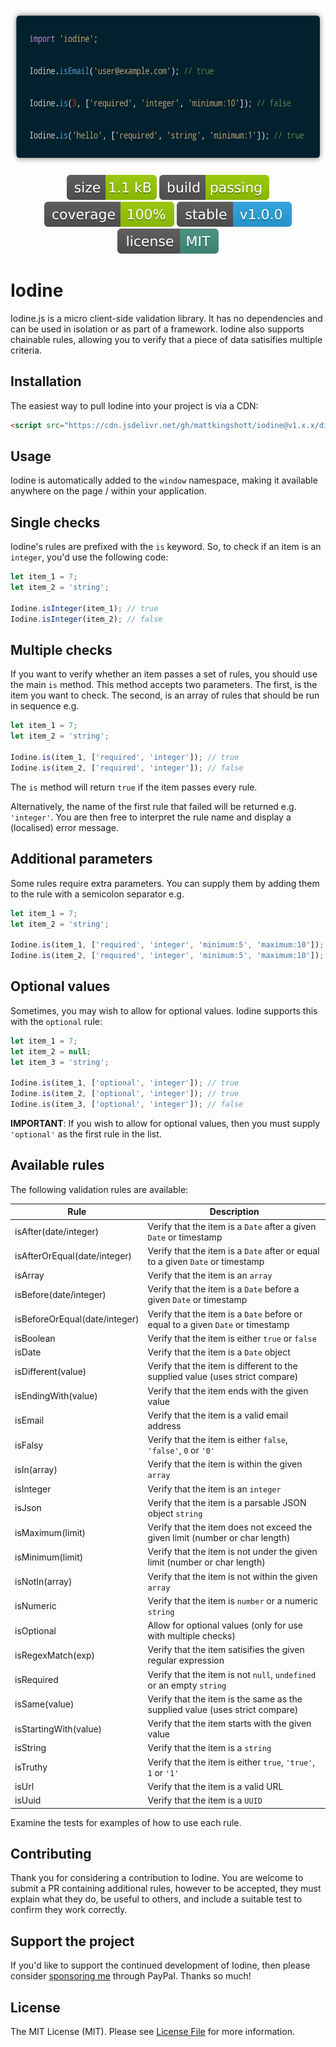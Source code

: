 <!-- Screenshot -->
<p align="center">
    <img src="resources/example.png" alt="Code example" height="250">
</p>

<!-- Badges -->
<p align="center">
  <img src="resources/size.svg" alt="Size">
  <img src="resources/build.svg" alt="Build">
  <img src="resources/coverage.svg" alt="Coverage">
  <img src="resources/version.svg" alt="Version">
  <img src="resources/license.svg" alt="License">
</p>

# Iodine

Iodine.js is a micro client-side validation library. It has no dependencies and can be used in isolation or as part of a framework. Iodine also supports chainable rules, allowing you to verify that a piece of data satisifies multiple criteria.

## Installation

The easiest way to pull Iodine into your project is via a CDN:

```html
<script src="https://cdn.jsdelivr.net/gh/mattkingshott/iodine@v1.x.x/dist/iodine.min.js" defer></script>
```

## Usage

Iodine is automatically added to the `window` namespace, making it available anywhere on the page / within your application.

## Single checks

Iodine's rules are prefixed with the `is` keyword. So, to check if an item is an `integer`, you'd use the following code:

```js
let item_1 = 7;
let item_2 = 'string';

Iodine.isInteger(item_1); // true
Iodine.isInteger(item_2); // false
```

## Multiple checks

If you want to verify whether an item passes a set of rules, you should use the main `is` method. This method accepts two parameters. The first, is the item you want to check. The second, is an array of rules that should be run in sequence e.g.

```js
let item_1 = 7;
let item_2 = 'string';

Iodine.is(item_1, ['required', 'integer']); // true
Iodine.is(item_2, ['required', 'integer']); // false
```

The `is` method will return `true` if the item passes every rule.

Alternatively, the name of the first rule that failed will be returned e.g. `'integer'`. You are then free to interpret the rule name and display a (localised) error message.

## Additional parameters

Some rules require extra parameters. You can supply them by adding them to the rule with a semicolon separator e.g.

```js
let item_1 = 7;
let item_2 = 'string';

Iodine.is(item_1, ['required', 'integer', 'minimum:5', 'maximum:10']); // true
Iodine.is(item_2, ['required', 'integer', 'minimum:5', 'maximum:10']); // false
```

## Optional values

Sometimes, you may wish to allow for optional values. Iodine supports this with the `optional` rule:

```js
let item_1 = 7;
let item_2 = null;
let item_3 = 'string';

Iodine.is(item_1, ['optional', 'integer']); // true
Iodine.is(item_2, ['optional', 'integer']); // true
Iodine.is(item_3, ['optional', 'integer']); // false
```

**IMPORTANT**: If you wish to allow for optional values, then you must supply `'optional'` as the first rule in the list.

## Available rules

The following validation rules are available:

| Rule                  		| Description                                                                     |
| ----------------------------- | ------------------------------------------------------------------------------- |
| isAfter(date/integer) 		| Verify that the item is a `Date` after a given `Date` or timestamp
| isAfterOrEqual(date/integer) 	| Verify that the item is a `Date` after or equal to a given `Date` or timestamp
| isArray 						| Verify that the item is an `array`
| isBefore(date/integer) 		| Verify that the item is a `Date` before a given `Date` or timestamp
| isBeforeOrEqual(date/integer) | Verify that the item is a `Date` before or equal to a given `Date` or timestamp
| isBoolean             		| Verify that the item is either `true` or `false`
| isDate                		| Verify that the item is a `Date` object
| isDifferent(value)       		| Verify that the item is different to the supplied value (uses strict compare)
| isEndingWith(value)      		| Verify that the item ends with the given value
| isEmail                		| Verify that the item is a valid email address
| isFalsy               		| Verify that the item is either `false`, `'false'`, `0` or `'0'`
| isIn(array)           		| Verify that the item is within the given `array`
| isInteger             		| Verify that the item is an `integer`
| isJson             			| Verify that the item is a parsable JSON object `string`
| isMaximum(limit)      		| Verify that the item does not exceed the given limit (number or char length)
| isMinimum(limit)      		| Verify that the item is not under the given limit (number or char length)
| isNotIn(array)           		| Verify that the item is not within the given `array`
| isNumeric             		| Verify that the item is `number` or a numeric `string`
| isOptional            		| Allow for optional values (only for use with multiple checks)
| isRegexMatch(exp)        		| Verify that the item satisifies the given regular expression
| isRequired            		| Verify that the item is not `null`, `undefined` or an empty `string`
| isSame(value)       			| Verify that the item is the same as the supplied value (uses strict compare)
| isStartingWith(value)    		| Verify that the item starts with the given value
| isString              		| Verify that the item is a `string`
| isTruthy              		| Verify that the item is either `true`, `'true'`, `1` or `'1'`
| isUrl                			| Verify that the item is a valid URL
| isUuid                		| Verify that the item is a `UUID`

Examine the tests for examples of how to use each rule.

## Contributing

Thank you for considering a contribution to Iodine. You are welcome to submit a PR containing additional rules, however to be accepted, they must explain what they do, be useful to others, and include a suitable test to confirm they work correctly.

## Support the project

If you'd like to support the continued development of Iodine, then please consider [sponsoring me](https://www.paypal.com/cgi-bin/webscr?cmd=_s-xclick&hosted_button_id=YBEHLHPF3GUVY&source=url) through PayPal. Thanks so much!

## License

The MIT License (MIT). Please see [License File](LICENSE.md) for more information.